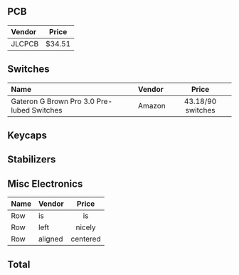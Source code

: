 ## PCB

|Vendor | Price |
|:---- |:----:|
| JLCPCB | $34.51 |
## Switches
|Name |Vendor | Price |
|:--- |:---- |:----:|
|Gateron G Brown Pro 3.0 Pre-lubed Switches |Amazon |43.18/90 switches|

## Keycaps
## Stabilizers
## Misc Electronics
|Name |Vendor | Price |
|:--- |:---- |:----:|
| Row| is | is |
| Row| left | nicely | 
| Row| aligned | centered |
## Total
